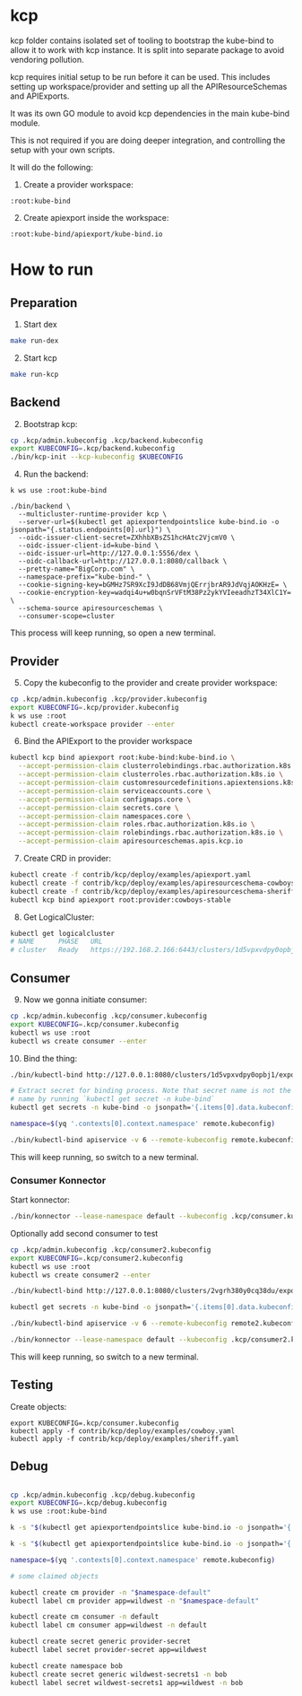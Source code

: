 # kcp

kcp folder contains isolated set of tooling to bootstrap the kube-bind to allow it to work with kcp instance.
It is split into separate package to avoid vendoring pollution.

kcp requires initial setup to be run before it can be used.
This includes setting up workspace/provider and setting up all the APIResourceSchemas and APIExports.

It was its own GO module to avoid kcp dependencies in the main kube-bind module.

This is not required if you are doing deeper integration, and controlling the setup with your own scripts.

It will do the following:
1. Create a provider workspace:
```
:root:kube-bind
```
2. Create apiexport inside the workspace:
```
:root:kube-bind/apiexport/kube-bind.io
```


# How to run

## Preparation

1. Start dex

```bash
make run-dex
```

2. Start kcp

```bash
make run-kcp
```

## Backend

2. Bootstrap kcp:
```bash
cp .kcp/admin.kubeconfig .kcp/backend.kubeconfig
export KUBECONFIG=.kcp/backend.kubeconfig
./bin/kcp-init --kcp-kubeconfig $KUBECONFIG
```
4. Run the backend:
```
k ws use :root:kube-bind

./bin/backend \
  --multicluster-runtime-provider kcp \
  --server-url=$(kubectl get apiexportendpointslice kube-bind.io -o jsonpath="{.status.endpoints[0].url}") \
  --oidc-issuer-client-secret=ZXhhbXBsZS1hcHAtc2VjcmV0 \
  --oidc-issuer-client-id=kube-bind \
  --oidc-issuer-url=http://127.0.0.1:5556/dex \
  --oidc-callback-url=http://127.0.0.1:8080/callback \
  --pretty-name="BigCorp.com" \
  --namespace-prefix="kube-bind-" \
  --cookie-signing-key=bGMHz7SR9XcI9JdDB68VmjQErrjbrAR9JdVqjAOKHzE= \
  --cookie-encryption-key=wadqi4u+w0bqnSrVFtM38Pz2ykYVIeeadhzT34XlC1Y= \
  --schema-source apiresourceschemas \
  --consumer-scope=cluster
```

This process will keep running, so open a new terminal.

## Provider

5. Copy the kubeconfig to the provider and create provider workspace:
```bash
cp .kcp/admin.kubeconfig .kcp/provider.kubeconfig
export KUBECONFIG=.kcp/provider.kubeconfig
k ws use :root
kubectl create-workspace provider --enter
```

6. Bind the APIExport to the provider workspace
```bash
kubectl kcp bind apiexport root:kube-bind:kube-bind.io \
  --accept-permission-claim clusterrolebindings.rbac.authorization.k8s.io \
  --accept-permission-claim clusterroles.rbac.authorization.k8s.io \
  --accept-permission-claim customresourcedefinitions.apiextensions.k8s.io \
  --accept-permission-claim serviceaccounts.core \
  --accept-permission-claim configmaps.core \
  --accept-permission-claim secrets.core \
  --accept-permission-claim namespaces.core \
  --accept-permission-claim roles.rbac.authorization.k8s.io \
  --accept-permission-claim rolebindings.rbac.authorization.k8s.io \
  --accept-permission-claim apiresourceschemas.apis.kcp.io
```

7. Create CRD in provider:
```bash
kubectl create -f contrib/kcp/deploy/examples/apiexport.yaml
kubectl create -f contrib/kcp/deploy/examples/apiresourceschema-cowboys.yaml
kubectl create -f contrib/kcp/deploy/examples/apiresourceschema-sheriffs.yaml
kubectl kcp bind apiexport root:provider:cowboys-stable
```

8. Get LogicalCluster:

```bash
kubectl get logicalcluster
# NAME      PHASE   URL                                                    AGE
# cluster   Ready   https://192.168.2.166:6443/clusters/1d5vpxvdpy0opbj1
```

## Consumer

9. Now we gonna initiate consumer:
```bash
cp .kcp/admin.kubeconfig .kcp/consumer.kubeconfig
export KUBECONFIG=.kcp/consumer.kubeconfig
kubectl ws use :root
kubectl ws create consumer --enter
```

10. Bind the thing:

```bash
./bin/kubectl-bind http://127.0.0.1:8080/clusters/1d5vpxvdpy0opbj1/exports --dry-run -o yaml > apiserviceexport.yaml

# Extract secret for binding process. Note that secret name is not the same as output from command above. Check secret
# name by running `kubectl get secret -n kube-bind`
kubectl get secrets -n kube-bind -o jsonpath='{.items[0].data.kubeconfig}' | base64 -d > remote.kubeconfig

namespace=$(yq '.contexts[0].context.namespace' remote.kubeconfig)

./bin/kubectl-bind apiservice -v 6 --remote-kubeconfig remote.kubeconfig -f apiserviceexport.yaml  --skip-konnector --remote-namespace "$namespace"
```

This will keep running, so switch to a new terminal.

### Consumer Konnector

Start konnector:

```bash
./bin/konnector --lease-namespace default --kubeconfig .kcp/consumer.kubeconfig
```

Optionally add second consumer to test

```bash
cp .kcp/admin.kubeconfig .kcp/consumer2.kubeconfig
export KUBECONFIG=.kcp/consumer2.kubeconfig
kubectl ws use :root
kubectl ws create consumer2 --enter

./bin/kubectl-bind http://127.0.0.1:8080/clusters/2vgrh380y0cq38du/exports --dry-run -o yaml > apiserviceexport2.yaml

kubectl get secrets -n kube-bind -o jsonpath='{.items[0].data.kubeconfig}' | base64 -d > remote2.kubeconfig

./bin/kubectl-bind apiservice -v 6 --remote-kubeconfig remote2.kubeconfig -f apiserviceexport2.yaml  --skip-konnector --remote-namespace "$(yq '.contexts[0].context.namespace' remote2.kubeconfig)"

./bin/konnector --lease-namespace default --kubeconfig .kcp/consumer2.kubeconfig --server-address :8091
```

This will keep running, so switch to a new terminal.

## Testing

Create objects:
```
export KUBECONFIG=.kcp/consumer.kubeconfig
kubectl apply -f contrib/kcp/deploy/examples/cowboy.yaml
kubectl apply -f contrib/kcp/deploy/examples/sheriff.yaml
```


## Debug

```bash

cp .kcp/admin.kubeconfig .kcp/debug.kubeconfig
export KUBECONFIG=.kcp/debug.kubeconfig
k ws use :root:kube-bind

k -s "$(kubectl get apiexportendpointslice kube-bind.io -o jsonpath='{.status.endpoints[0].url}')/clusters/*" api-resources

k -s "$(kubectl get apiexportendpointslice kube-bind.io -o jsonpath='{.status.endpoints[0].url}')/clusters/*" get crd

namespace=$(yq '.contexts[0].context.namespace' remote.kubeconfig)

# some claimed objects

kubectl create cm provider -n "$namespace-default"
kubectl label cm provider app=wildwest -n "$namespace-default"

kubectl create cm consumer -n default
kubectl label cm consumer app=wildwest -n default

kubectl create secret generic provider-secret
kubectl label secret provider-secret app=wildwest

kubectl create namespace bob
kubectl create secret generic wildwest-secrets1 -n bob
kubectl label secret wildwest-secrets1 app=wildwest -n bob
```
